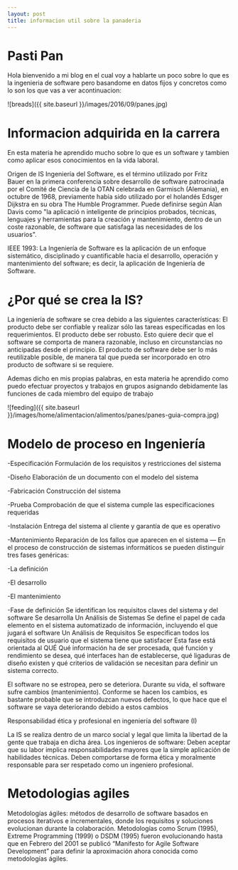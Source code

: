 ```yaml
---
layout: post
title: informacion util sobre la panaderia
---
```

# Pasti Pan
Hola bienvenido a mi blog en el cual voy a hablarte un poco sobre lo que es la ingenieria de software pero basandome en datos fijos y concretos como lo son los que vas a ver acontinuacion:



![breads]({{ site.baseurl }}/images/2016/09/panes.jpg)

# Informacion adquirida en la carrera
En esta materia he aprendido mucho sobre lo que es un software y tambien como aplicar esos conocimientos en la vida laboral.

Origen de IS
Ingeniería del Software, es el término utilizado por Fritz Bauer en la primera conferencia sobre desarrollo de software patrocinada por el Comité de Ciencia de la OTAN celebrada en Garmisch (Alemania), en octubre de 1968, previamente había sido utilizado por el holandés Edsger Dijkstra en su obra The Humble Programmer.
Puede definirse según Alan Davis como "la aplicació n inteligente de principios probados, técnicas, lenguajes y herramientas para la creación y mantenimiento, dentro de un coste razonable, de software que satisfaga las necesidades de los usuarios".


IEEE 1993: La Ingeniería de Software es la aplicación de un enfoque sistemático, disciplinado y cuantificable hacia el desarrollo, operación y mantenimiento del software; es decir, la aplicación de Ingeniería de Software.

# ¿Por qué se crea la IS?
La ingeniería de software se crea debido a las siguientes características:
El producto debe ser confiable y realizar sólo las tareas especificadas en los requerimientos. 
El producto debe ser robusto.
Esto quiere decir que el software se comporta de manera razonable, incluso en circunstancias no anticipadas desde el principio. 
El producto de software debe ser lo más reutilizable posible, de manera tal que pueda ser incorporado en otro producto de software si se requiere. 

Ademas dicho en mis propias palabras, en esta materia he aprendido como puedo efectuar proyectos y trabajos en grupos asignando debidamente las funciones de cada miembro del equipo de trabajo

![feeding]({{ site.baseurl }}/images/home/alimentacion/alimentos/panes/panes-guia-compra.jpg)

# Modelo de proceso en Ingeniería
-Especificación Formulación de los requisitos y restricciones del sistema

-Diseño Elaboración de un documento con el modelo del sistema

-Fabricación Construcción del sistema

-Prueba Comprobación de que el sistema cumple las especificaciones requeridas

-Instalación Entrega del sistema al cliente y garantía de que es operativo

-Mantenimiento Reparación de los fallos que aparecen en el sistema — En el proceso de construcción de sistemas informáticos se pueden distinguir tres fases genéricas:

-La definición

-El desarrollo

-El mantenimiento

-Fase de definición Se identifican los requisitos claves del sistema y del software Se desarrolla Un Análisis de Sistemas Se define el papel de cada elemento en el sistema automatizado de información, incluyendo el que jugará el software Un Análisis de Requisitos Se especifican todos los requisitos de usuario que el sistema tiene que satisfacer Esta fase está orientada al QUÉ Qué información ha de ser procesada, qué función y rendimiento se desea, qué interfaces han de establecerse, qué ligaduras de diseño existen y qué criterios de validación se necesitan para definir un sistema correcto.

El software no se estropea, pero se deteriora. Durante su vida, el software sufre cambios (mantenimiento). Conforme se hacen los cambios, es bastante probable que se introduzcan nuevos defectos, lo que hace que el software se vaya deteriorando debido a estos cambios

Responsabilidad ética y profesional en ingeniería del software (I)

La IS se realiza dentro de un marco social y legal que limita la libertad de la gente que trabaja en dicha área.
Los ingenieros de software: 
Deben aceptar que su labor implica responsabilidades mayores que la simple aplicación de habilidades técnicas.
Deben comportarse de forma ética y moralmente responsable para ser respetado como un ingeniero profesional.


# Metodologias agiles
Metodologías ágiles: métodos de desarrollo de software basados en procesos iterativos e incrementales, donde los requisitos y soluciones evolucionan durante la colaboración.
Metodologías como Scrum (1995), Extreme Programming (1999) o DSDM (1995) fueron evolucionando hasta que en Febrero del 2001 se publicó “Manifesto for Agile Software Development” para definir la aproximación ahora conocida como metodologías ágiles.




